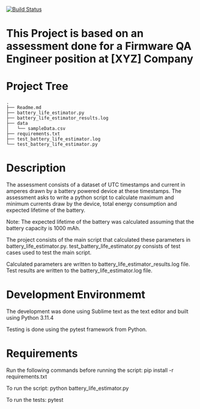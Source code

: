 [![Build Status](https://app.travis-ci.com/rohithk9/qa-assessment-repo.svg?branch=master)](https://app.travis-ci.com/rohithk9/qa-assessment-repo)

# This Project is based on an assessment done for a Firmware QA Engineer position at [XYZ] Company

# Project Tree
```.
.
├── Readme.md
├── battery_life_estimator.py
├── battery_life_estimator_results.log
├── data
│   └── sampleData.csv
├── requirements.txt
├── test_battery_life_estimator.log
└── test_battery_life_estimator.py
```
# Description
The assessment consists of a dataset of UTC timestamps and current in amperes drawn by a battery powered device at these timestamps.
The assessment asks to write a python script to calculate maximum and minimum currents draw by the device, total energy consumption and expected lifetime of the battery.

Note: The expected lifetime of the battery was calculated assuming that the battery capacity is 1000 mAh.

The project consists of the main script that calculated these parameters in battery_life_estimator.py.
test_battery_life_estimator.py consists of test cases used to test the main script.

Calculated parameters are written to battery_life_estimator_results.log file.
Test results are written to the battery_life_estimator.log file.

# Development Environmemt

The development was done using Sublime text as the text editor and built using Python 3.11.4

Testing is done using the pytest framework from Python.

# Requirements
Run the following commands before running the script:
pip install -r requirements.txt

To run the script:
python battery_life_estimator.py

To run the tests:
pytest

